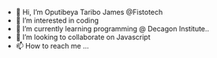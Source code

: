 - 👋 Hi, I’m Oputibeya Taribo James @Fistotech
- 👀 I’m interested in coding
- 🌱 I’m currently learning programming @ Decagon Institute..
- 💞️ I’m looking to collaborate on Javascript
- 📫 How to reach me ...

<!---
Fistotech/Fistotech is a ✨ special ✨ repository because its `README.md` (this file) appears on your GitHub profile.
You can click the Preview link to take a look at your changes.
--->

